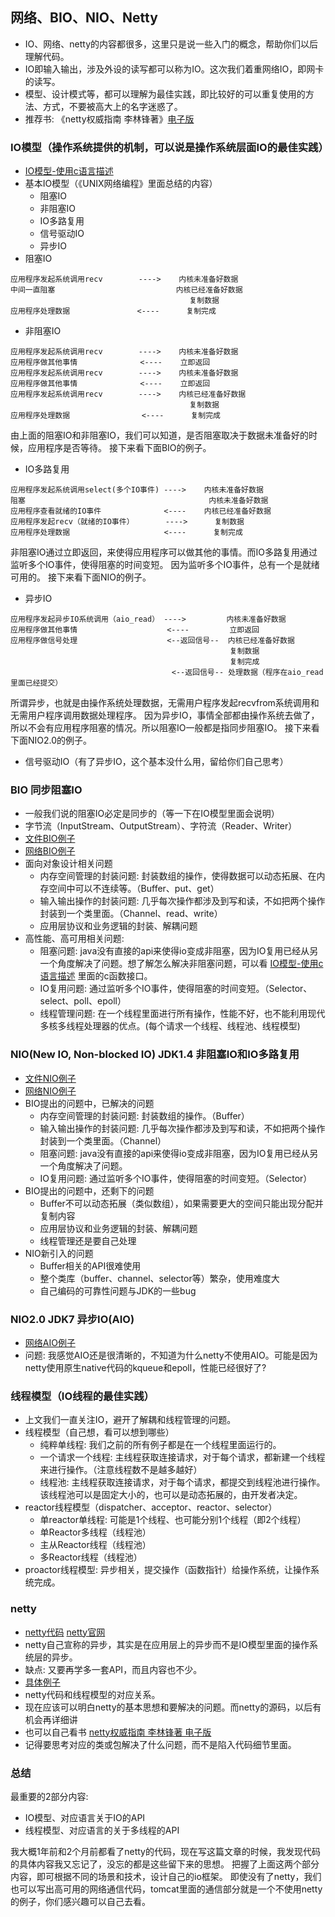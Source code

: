 ## 网络、BIO、NIO、Netty
- IO、网络、netty的内容都很多，这里只是说一些入门的概念，帮助你们以后理解代码。
- IO即输入输出，涉及外设的读写都可以称为IO。这次我们着重网络IO，即网卡的读写。
- 模型、设计模式等，都可以理解为最佳实践，即比较好的可以重复使用的方法、方式，不要被高大上的名字迷惑了。
- 推荐书: 《netty权威指南 李林锋著》[电子版](https://github.com/many-books/study-book/blob/master/Netty%E6%9D%83%E5%A8%81%E6%8C%87%E5%8D%97%20PDF%E7%94%B5%E5%AD%90%E4%B9%A6%E4%B8%8B%E8%BD%BD%20%E5%B8%A6%E7%9B%AE%E5%BD%95%E4%B9%A6%E7%AD%BE%20%E5%AE%8C%E6%95%B4%E7%89%88.pdf)

### IO模型（操作系统提供的机制，可以说是操作系统层面IO的最佳实践）
- [IO模型-使用c语言描述](https://zhuanlan.zhihu.com/p/54580385)
- 基本IO模型（《UNIX网络编程》里面总结的内容）
    - 阻塞IO
    - 非阻塞IO
    - IO多路复用
    - 信号驱动IO
    - 异步IO
- 阻塞IO
```
应用程序发起系统调用recv        ---->    内核未准备好数据
中间一直阻塞                           内核已经准备好数据
                                        复制数据
应用程序处理数据               <----      复制完成
```

- 非阻塞IO
```
应用程序发起系统调用recv        ---->    内核未准备好数据
应用程序做其他事情              <----    立即返回
应用程序发起系统调用recv        ---->    内核未准备好数据
应用程序做其他事情              <----    立即返回
应用程序发起系统调用recv        ---->    内核已经准备好数据
                                        复制数据
应用程序处理数据                <----      复制完成
```
由上面的阻塞IO和非阻塞IO，我们可以知道，是否阻塞取决于数据未准备好的时候，应用程序是否等待。
接下来看下面BIO的例子。

- IO多路复用
```
应用程序发起系统调用select(多个IO事件) ---->    内核未准备好数据
阻塞                                         内核未准备好数据
应用程序查看就绪的IO事件              <----    内核已经准备好数据
应用程序发起recv（就绪的IO事件）       ---->      复制数据
应用程序处理数据                     <----      复制完成
```
非阻塞IO通过立即返回，来使得应用程序可以做其他的事情。而IO多路复用通过监听多个IO事件，使得阻塞的时间变短。
因为监听多个IO事件，总有一个是就绪可用的。
接下来看下面NIO的例子。

- 异步IO
```
应用程序发起异步IO系统调用（aio_read） ---->         内核未准备好数据
应用程序做其他事情                    <----         立即返回
应用程序做信号处理                    <--返回信号--  内核已经准备好数据
                                                 复制数据
                                                 复制完成
                                    <--返回信号-- 处理数据（程序在aio_read里面已经提交）
```
所谓异步，也就是由操作系统处理数据，无需用户程序发起recvfrom系统调用和无需用户程序调用数据处理程序。
因为异步IO，事情全部都由操作系统去做了，所以不会有应用程序阻塞的情况。所以阻塞IO一般都是指同步阻塞IO。
接下来看下面NIO2.0的例子。

- 信号驱动IO（有了异步IO，这个基本没什么用，留给你们自己思考）

### BIO 同步阻塞IO
- 一般我们说的阻塞IO必定是同步的（等一下在IO模型里面会说明）
- 字节流（InputStream、OutputStream）、字符流（Reader、Writer）
- [文件BIO例子](https://github.com/jnudeveloper/sharing/tree/master/2021/io_netty/src/bio/BIODemo.java)
- [网络BIO例子](https://github.com/jnudeveloper/sharing/tree/master/2021/io_netty/src/bio/NetBIODemo.java)
- 面向对象设计相关问题
    - 内存空间管理的封装问题: 封装数组的操作，使得数据可以动态拓展、在内存空间中可以不连续等。（Buffer、put、get）
    - 输入输出操作的封装问题: 几乎每次操作都涉及到写和读，不如把两个操作封装到一个类里面。（Channel、read、write）
    - 应用层协议和业务逻辑的封装、解耦问题
- 高性能、高可用相关问题:
    - 阻塞问题: java没有直接的api来使得io变成非阻塞，因为IO复用已经从另一个角度解决了问题。想了解怎么解决非阻塞问题，可以看 [IO模型-使用c语言描述](https://zhuanlan.zhihu.com/p/54580385) 里面的c函数接口。
    - IO复用问题: 通过监听多个IO事件，使得阻塞的时间变短。（Selector、select、poll、epoll）
    - 线程管理问题: 在一个线程里面进行所有操作，性能不好，也不能利用现代多核多线程处理器的优点。(每个请求一个线程、线程池、线程模型)

### NIO(New IO, Non-blocked IO) JDK1.4 非阻塞IO和IO多路复用
- [文件NIO例子](https://github.com/jnudeveloper/sharing/tree/master/2021/io_netty/src/nio/NIODemo.java)
- [网络NIO例子](https://github.com/jnudeveloper/sharing/tree/master/2021/io_netty/src/nio/NetNIODemo.java)
- BIO提出的问题中，已解决的问题
    - 内存空间管理的封装问题: 封装数组的操作。（Buffer）
    - 输入输出操作的封装问题: 几乎每次操作都涉及到写和读，不如把两个操作封装到一个类里面。（Channel）
    - 阻塞问题: java没有直接的api来使得io变成非阻塞，因为IO复用已经从另一个角度解决了问题。
    - IO复用问题: 通过监听多个IO事件，使得阻塞的时间变短。（Selector）
- BIO提出的问题中，还剩下的问题
    - Buffer不可以动态拓展（类似数组），如果需要更大的空间只能出现分配并复制内容
    - 应用层协议和业务逻辑的封装、解耦问题
    - 线程管理还是要自己处理
- NIO新引入的问题
    - Buffer相关的API很难使用
    - 整个类库（buffer、channel、selector等）繁杂，使用难度大
    - 自己编码的可靠性问题与JDK的一些bug

### NIO2.0 JDK7 异步IO(AIO)
- [网络AIO例子](https://github.com/jnudeveloper/sharing/tree/master/2021/io_netty/src/aio/NetAIODemo.java)
- 问题: 我感觉AIO还是很清晰的，不知道为什么netty不使用AIO。可能是因为netty使用原生native代码的kqueue和epoll，性能已经很好了?

### 线程模型（IO线程的最佳实践）
- 上文我们一直关注IO，避开了解耦和线程管理的问题。
- 线程模型（自己想，看可以想到哪些）
    - 纯粹单线程: 我们之前的所有例子都是在一个线程里面运行的。
    - 一个请求一个线程: 主线程获取连接请求，对于每个请求，都新建一个线程来进行操作。（注意线程数不是越多越好）
    - 线程池: 主线程获取连接请求，对于每个请求，都提交到线程池进行操作。该线程池可以是固定大小的，也可以是动态拓展的，由开发者决定。
- reactor线程模型（dispatcher、acceptor、reactor、selector）
    - 单reactor单线程: 可能是1个线程、也可能分别1个线程（即2个线程）
    - 单Reactor多线程（线程池）
    - 主从Reactor线程（线程池）
    - 多Reactor线程（线程池）
- proactor线程模型: 异步相关，提交操作（函数指针）给操作系统，让操作系统完成。

### netty
- [netty代码](https://github.com/netty/netty) [netty官网](https://netty.io/)
- netty自己宣称的异步，其实是在应用层上的异步而不是IO模型里面的操作系统层的异步。
- 缺点: 又要再学多一套API，而且内容也不少。
- [具体例子](https://github.com/netty/netty/tree/4.1/example/src/main/java/io/netty/example)
- netty代码和线程模型的对应关系。
- 现在应该可以明白netty的基本思想和要解决的问题。而netty的源码，以后有机会再详细讲
- 也可以自己看书 [netty权威指南 李林锋著 电子版](https://github.com/many-books/study-book/blob/master/Netty%E6%9D%83%E5%A8%81%E6%8C%87%E5%8D%97%20PDF%E7%94%B5%E5%AD%90%E4%B9%A6%E4%B8%8B%E8%BD%BD%20%E5%B8%A6%E7%9B%AE%E5%BD%95%E4%B9%A6%E7%AD%BE%20%E5%AE%8C%E6%95%B4%E7%89%88.pdf)
- 记得要思考对应的类或包解决了什么问题，而不是陷入代码细节里面。

### 总结
最重要的2部分内容:
- IO模型、对应语言关于IO的API
- 线程模型、对应语言的关于多线程的API

我大概1年前和2个月前都看了netty的代码，现在写这篇文章的时候，我发现代码的具体内容我又忘记了，没忘的都是这些留下来的思想。
把握了上面这两个部分内容，即可根据不同的场景和技术，设计自己的io框架。
即使没有了netty，我们也可以写出高可用的网络通信代码，tomcat里面的通信部分就是一个不使用netty的例子，你们感兴趣可以自己去看。
